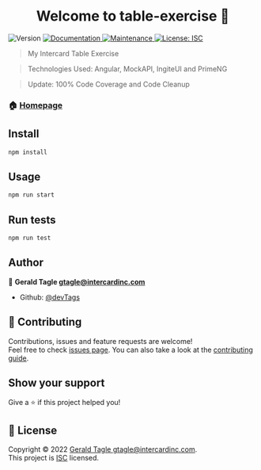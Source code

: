 <h1 align="center">Welcome to table-exercise 👋</h1>
<p>
  <img alt="Version" src="https://img.shields.io/badge/version-1.0.1-blue.svg?cacheSeconds=2592000" />
  <a href="https://github.com/devTags/table-exercise#readme" target="_blank">
    <img alt="Documentation" src="https://img.shields.io/badge/documentation-yes-brightgreen.svg" />
  </a>
  <a href="https://github.com/devTags/table-exercise/graphs/commit-activity" target="_blank">
    <img alt="Maintenance" src="https://img.shields.io/badge/Maintained%3F-yes-green.svg" />
  </a>
  <a href="https://github.com/devTags/table-exercise/blob/master/LICENSE" target="_blank">
    <img alt="License: ISC" src="https://img.shields.io/github/license/devTags/table-exercise" />
  </a>
</p>

> My Intercard Table  Exercise 

> Technologies Used: Angular, MockAPI, IngiteUI and PrimeNG

> Update: 100% Code Coverage and Code Cleanup

### 🏠 [Homepage](https://github.com/devTags/table-exercise#readme)

## Install

```sh
npm install
```

## Usage

```sh
npm run start
```

## Run tests

```sh
npm run test
```

## Author

👤 **Gerald Tagle <gtagle@intercardinc.com>**

* Github: [@devTags](https://github.com/devTags)

## 🤝 Contributing

Contributions, issues and feature requests are welcome!<br />Feel free to check [issues page](https://github.com/devTags/table-exercise/issues). You can also take a look at the [contributing guide](https://github.com/devTags/table-exercise/blob/master/CONTRIBUTING.md).

## Show your support

Give a ⭐️ if this project helped you!

## 📝 License

Copyright © 2022 [Gerald Tagle <gtagle@intercardinc.com>](https://github.com/devTags).<br />
This project is [ISC](https://github.com/devTags/table-exercise/blob/master/LICENSE) licensed.
